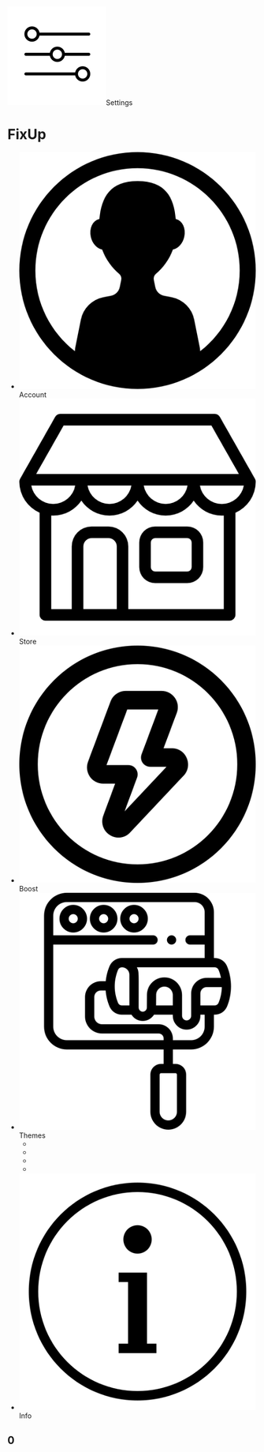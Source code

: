 <!DOCTYPE html>
<html lang="en">
<head>
    <meta charset="UTF-8">
    <meta http-equiv="X-UA-Compatible" content="IE=edge">
    <meta name="viewport" content="width=device-width, initial-scale=1.0, maximum-scale=1.0, user-scalable=no">
    <link rel="stylesheet" href="./style.css">
    <script defer src="./index.js"></script>
    <title>FixCoin</title>
</head>
<body>
    <div class="nav-element setti"><img src="./assets/icons/659724-200.png" alt="Settings"><span>Settings</span></div>
    <h1 class="username">FixUp</h1>
    <section class="nav-sec">
        <ul class="nav-column">
            <li class="nav-element">
                <img src="./assets/icons/80889.png" alt="acc">
                <span>Account</span>
            </li>
            <li class="nav-element">
                <img src="./assets/icons/126122.png" alt="shop">
                <span>Store</span>
            </li>
            <li class="nav-element">
                <img src="./assets/icons/773670.png" alt="boots">
                <span>Boost</span>
            </li>
            <li class="nav-element theme">
                <img src="./assets/icons/3159205.png" alt="colors">
                <span>Themes</span>
                <ul class="colors-change">
                    <li class="color current" id="c1" data-color="rgba(41,0,249,0.5)"></li>
                    <li class="color" id="c2" data-color="rgba(255, 0, 4, 0.5)"></li>
                    <li class="color" id="c3" data-color="rgba(124, 100, 246, 0.5)"></li>
                    <li class="color" id="c4" data-color="rgba(0, 255, 30, 0.5)"></li>                    
            </li> </ul>
            <li class="nav-element">
                <img src="./assets/icons/info.png" alt="info">
                <span>Info</span>
            </li>
        </ul>
    </section>
    <section class="main">
        <h1 class="count">0</h1>
        <div class="lemon"></div>
    </section>




    
</body>
</html>
